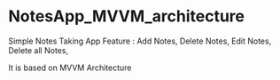 # NotesApp_MVVM_architecture
Simple Notes Taking App
Feature : 
  Add Notes,
  Delete Notes,
  Edit Notes,
  Delete all Notes,

It is based on MVVM Architecture
